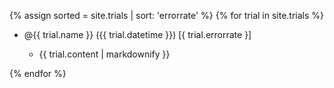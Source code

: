 {% assign sorted = site.trials | sort: 'errorrate' %}
{% for trial in site.trials %}
  <ul>
    <li>@{{ trial.name }} ({{ trial.datetime }}) [{ trial.errorrate }]</li>
    <ul>
      <li>{{ trial.content | markdownify }}</li>
    </ul>
  </ul>
{% endfor %}
